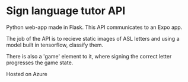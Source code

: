 # Sign language tutor API

Python web-app made in Flask. This API communicates to an Expo app.

The job of the API is to recieve static images of ASL letters and using a model built in tensorflow, classify them.

There is also a 'game' element to it, where signing the correct letter progresses the game state.

Hosted on Azure
